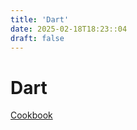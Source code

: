 ```yaml
---
title: 'Dart'
date: 2025-02-18T18:23::04
draft: false
---
```


# Dart

[Cookbook](Dart%2042de2c70a05f44608ddc83478022ca93/Cookbook%20c9bd6174922c49ecae1a6930a9bac8e6.md)
